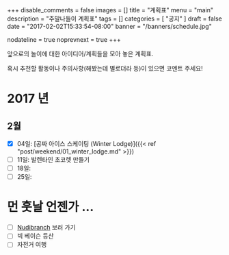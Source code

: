 +++
disable_comments = false
images = []
title = "계획표"
menu = "main"
description = "주말나들이 계획표"
tags = []
categories = [ "공지" ]
draft = false
date = "2017-02-02T15:33:54-08:00"
banner = "/banners/schedule.jpg"

nodateline = true
noprevnext = true
+++

앞으로의 놀이에 대한 아이디어/계획들을 모아 놓은 계획표.

혹시 추천할 활동이나 주의사항(해봤는데 별로더라 등)이 있으면 코멘트 주세요!

# 2017 년

## 2월

- [x] 04일: [공짜 아이스 스케이팅 (Winter Lodge)]({{< ref "post/weekend/01_winter_lodge.md" >}})
- [ ] 11일: 발렌타인 초코렛 만들기
- [ ] 18일:
- [ ] 25일:

# 먼 훗날 언젠가 ...

- [ ] [Nudibranch](https://www.google.com/search?q=nudibranch&tbm=isch) 보러 가기
- [ ] 빅 베이슨 등산
- [ ] 자전거 여행
